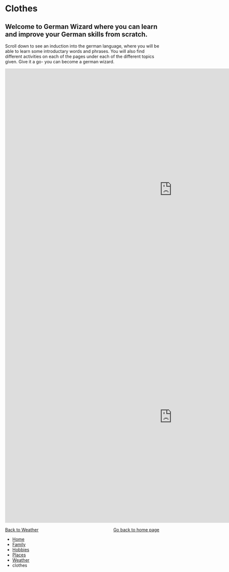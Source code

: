 <h1>Clothes</h1>


<h2>Welcome to German Wizard where you can learn and improve your German skills from scratch.</h2>
<p> Scroll down to see an induction into the german language, where you will be able to learn some introductary words and phrases. You will also find different activities on each of the pages under each of the different topics given. Give it a go- you can become a german wizard.</p>
<p>
<iframe src="https://h5p.org/h5p/embed/166510" width="1090" height="790" frameborder="0" allowfullscreen="allowfullscreen"></iframe><script src="https://h5p.org/sites/all/modules/h5p/library/js/h5p-resizer.js" charset="UTF-8"></script>

<iframe src="https://h5p.org/h5p/embed/167484" width="1090" height="693" frameborder="0" allowfullscreen="allowfullscreen"></iframe><script src="https://h5p.org/sites/all/modules/h5p/library/js/h5p-resizer.js" charset="UTF-8"></script>


<p>
<a style="float:left;" href="Weather.html">Back to Weather</a>
                                      
<a style="float:right;" href="index.html"> Go back to home page</a>
 
</p>

<div style="clear:both;"></div>

<ul class="breadcrumb">
  <li><a href="index.html">Home</a></li>
  <li><a href="familyandpets.html">Family</a></li>
  <li><a href="hobbies.html">Hobbies</a></li>
  <li><a href="countries.html">Places</a></li>
  <li><a href="weather.html">Weather</a></li>
  <li>clothes</li>
</ul>
